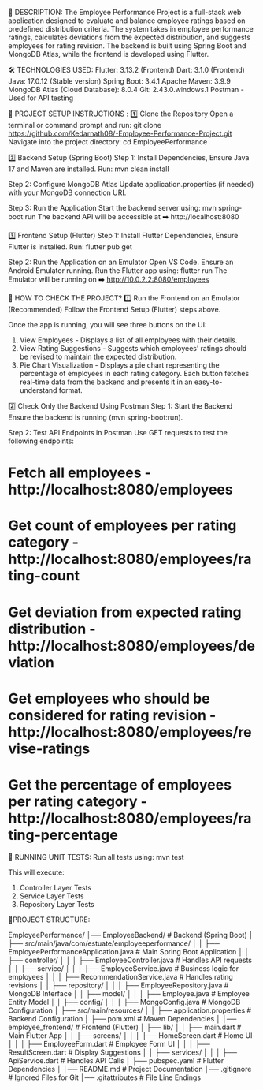 📌 DESCRIPTION:
The Employee Performance Project is a full-stack web application designed to evaluate and balance employee ratings based on predefined distribution criteria. The system takes in employee performance ratings, calculates deviations from the expected distribution, and suggests employees for rating revision.
The backend is built using Spring Boot and MongoDB Atlas, while the frontend is developed using Flutter.


🛠️ TECHNOLOGIES USED:
Flutter: 3.13.2 (Frontend)
Dart: 3.1.0 (Frontend)
Java: 17.0.12 (Stable version)
Spring Boot: 3.4.1
Apache Maven: 3.9.9
MongoDB Atlas (Cloud Database): 8.0.4
Git: 2.43.0.windows.1
Postman - Used for API testing


🚀 PROJECT SETUP INSTRUCTIONS :
1️⃣ Clone the Repository
Open a terminal or command prompt and run:  git clone https://github.com/Kedarnath08/-Employee-Performance-Project.git
Navigate into the project directory:  cd EmployeePerformance

2️⃣ Backend Setup (Spring Boot)
Step 1: Install Dependencies, Ensure Java 17 and Maven are installed.
Run:  mvn clean install

Step 2: Configure MongoDB Atlas
Update application.properties (if needed) with your MongoDB connection URI.

Step 3: Run the Application
Start the backend server using: mvn spring-boot:run
The backend API will be accessible at ➡️ http://localhost:8080


3️⃣ Frontend Setup (Flutter)
Step 1: Install Flutter Dependencies, Ensure Flutter is installed.
Run:  flutter pub get

Step 2: Run the Application on an Emulator
Open VS Code.
Ensure an Android Emulator running.
Run the Flutter app using:  flutter run
The Emulator will be running on ➡️ http://10.0.2.2:8080/employees



👀 HOW TO CHECK THE PROJECT?
1️⃣ Run the Frontend on an Emulator (Recommended)
Follow the Frontend Setup (Flutter) steps above.

Once the app is running, you will see three buttons on the UI:
1. View Employees - Displays a list of all employees with their details.
2. View Rating Suggestions - Suggests which employees’ ratings should be revised to maintain the expected distribution.
3. Pie Chart Visualization - Displays a pie chart representing the percentage of employees in each rating category.
Each button fetches real-time data from the backend and presents it in an easy-to-understand format.


2️⃣ Check Only the Backend Using Postman
Step 1: Start the Backend
Ensure the backend is running (mvn spring-boot:run).

Step 2: Test API Endpoints in Postman
Use GET requests to test the following endpoints:
# Fetch all employees - http://localhost:8080/employees	
# Get count of employees per rating category - http://localhost:8080/employees/rating-count	
# Get deviation from expected rating distribution - http://localhost:8080/employees/deviation	
# Get employees who should be considered for rating revision - http://localhost:8080/employees/revise-ratings	
# Get the percentage of employees per rating category - http://localhost:8080/employees/rating-percentage	



🧪 RUNNING UNIT TESTS:
Run all tests using: mvn test

This will execute:
1. Controller Layer Tests 
2. Service Layer Tests
3. Repository Layer Tests 



📂PROJECT STRUCTURE:

EmployeePerformance/
│── EmployeeBackend/          # Backend (Spring Boot)
│   ├── src/main/java/com/estuate/employeeperformance/
│   │   ├── EmployeePerformanceApplication.java  # Main Spring Boot Application
│   │   ├── controller/
│   │   │   ├── EmployeeController.java        # Handles API requests
│   │   ├── service/
│   │   │   ├── EmployeeService.java          # Business logic for employees
│   │   │   ├── RecommendationService.java    # Handles rating revisions
│   │   ├── repository/
│   │   │   ├── EmployeeRepository.java       # MongoDB Interface
│   │   ├── model/
│   │   │   ├── Employee.java                 # Employee Entity Model
│   │   ├── config/
│   │   │   ├── MongoConfig.java              # MongoDB Configuration
│   ├── src/main/resources/
│   │   ├── application.properties            # Backend Configuration
│   ├── pom.xml                               # Maven Dependencies
│
│── employee_frontend/        # Frontend (Flutter)
│   ├── lib/
│   │   ├── main.dart                         # Main Flutter App
│   │   ├── screens/
│   │   │   ├── HomeScreen.dart               # Home UI
│   │   │   ├── EmployeeForm.dart             # Employee Form UI
│   │   │   ├── ResultScreen.dart             # Display Suggestions
│   │   ├── services/
│   │   │   ├── ApiService.dart               # Handles API Calls
│   ├── pubspec.yaml                          # Flutter Dependencies
│
│── README.md                                  # Project Documentation
│── .gitignore                                 # Ignored Files for Git
│── .gitattributes                             # File Line Endings

